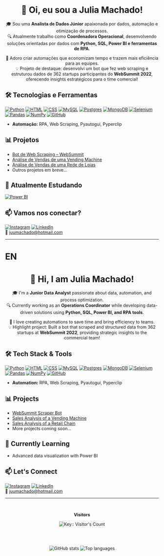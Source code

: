 <div align="center">
 <h1>👋 Oi, eu sou a Julia Machado!</h1>
  
  🎓 Sou uma **Analista de Dados Júnior** apaixonada por dados, automação e otimização de processos.  
  🔍 Atualmente trabalho como **Coordenadora Operacional**, desenvolvendo soluções orientadas por dados com **Python, SQL, Power BI e ferramentas de RPA**.
  
  🚀 Adoro criar automações que economizam tempo e trazem mais eficiência para as equipes.  
  💡 Projeto de destaque: desenvolvi um bot que fez web scraping e estruturou dados de 362 startups participantes do **WebSummit 2022**, oferecendo insights estratégicos para o time comercial!
</div>

## 🛠️ Tecnologias e Ferramentas
[![Python](https://img.shields.io/badge/Python-3776AB?logo=python&logoColor=fff)](#) 
[![HTML](https://img.shields.io/badge/HTML-%23E34F26.svg?logo=html5&logoColor=white)](#) 	[![CSS](https://img.shields.io/badge/CSS-1572B6?logo=css3&logoColor=fff)](#) [![MySQL](https://img.shields.io/badge/MySQL-4479A1?logo=mysql&logoColor=fff)](#) [![Postgres](https://img.shields.io/badge/Postgres-%23316192.svg?logo=postgresql&logoColor=white)](#) [![MongoDB](https://img.shields.io/badge/MongoDB-%234ea94b.svg?logo=mongodb&logoColor=white)](#) [![Selenium](https://img.shields.io/badge/Selenium-43B02A?logo=selenium&logoColor=fff)](#) [![Pandas](https://img.shields.io/badge/Pandas-150458?logo=pandas&logoColor=fff)](#) [![NumPy](https://img.shields.io/badge/NumPy-4DABCF?logo=numpy&logoColor=fff)](#) [![GitHub](https://img.shields.io/badge/GitHub-%23121011.svg?logo=github&logoColor=white)](#)
- **Automação:** RPA, Web Scraping, Pyautogui, Pyperclip  

## 📊 Projetos

- [Bot de Web Scraping – WebSummit](https://github.com/juliamachadoo/BotWebSummit)  
- [Análise de Vendas de uma Vending Machine](https://github.com/juliamachadoo/analise-dados-vending-machine)  
- [Análise de Vendas de uma Rede de Lojas](https://github.com/juliamachadoo/analise-dados-vendas-01)  
- Outros projetos em breve...

## 🌱 Atualmente Estudando

[![Power BI](https://custom-icon-badges.demolab.com/badge/Power%20BI-F1C912?logo=power-bi&logoColor=fff)](#) 

## 📫 Vamos nos conectar?
[![Instagram](https://img.shields.io/badge/Instagram-%23E4405F.svg?logo=Instagram&logoColor=white)](https://www.instagram.com/juliamachadoo)
[![LinkedIn](https://custom-icon-badges.demolab.com/badge/LinkedIn-0A66C2?logo=linkedin-white&logoColor=fff)]((https://www.linkedin.com/in/julia-machado-440393120))
<br>
📧 juumachado@hotmail.com  

-----

# EN
<div align="center">
  <h1>👋 Hi, I am Julia Machado!</h1>

🎓 I'm a **Junior Data Analyst** passionate about data, automation, and process optimization.  
🔍 Currently working as an **Operations Coordinator** while developing data-driven solutions using **Python, SQL, Power BI, and RPA tools**.

🚀 I love creating automations to save time and bring efficiency to teams.  
💡 Highlight project: Built a bot that scraped and structured data from 362 startups at **WebSummit 2022**, providing strategic insights to the commercial team!
</div>

## 🛠️ Tech Stack & Tools

[![Python](https://img.shields.io/badge/Python-3776AB?logo=python&logoColor=fff)](#) 
[![HTML](https://img.shields.io/badge/HTML-%23E34F26.svg?logo=html5&logoColor=white)](#) 	[![CSS](https://img.shields.io/badge/CSS-1572B6?logo=css3&logoColor=fff)](#) [![MySQL](https://img.shields.io/badge/MySQL-4479A1?logo=mysql&logoColor=fff)](#) [![Postgres](https://img.shields.io/badge/Postgres-%23316192.svg?logo=postgresql&logoColor=white)](#) [![MongoDB](https://img.shields.io/badge/MongoDB-%234ea94b.svg?logo=mongodb&logoColor=white)](#) [![Selenium](https://img.shields.io/badge/Selenium-43B02A?logo=selenium&logoColor=fff)](#) [![Pandas](https://img.shields.io/badge/Pandas-150458?logo=pandas&logoColor=fff)](#) [![NumPy](https://img.shields.io/badge/NumPy-4DABCF?logo=numpy&logoColor=fff)](#) [![GitHub](https://img.shields.io/badge/GitHub-%23121011.svg?logo=github&logoColor=white)](#)
- **Automation:** RPA, Web Scraping, Pyautogui, Pyperclip


## 📊 Projects

- [WebSummit Scraper Bot](https://github.com/juliamachadoo/BotWebSummit)  
- [Sales Analysis of a Vending Machine](https://github.com/juliamachadoo/analise-dados-vending-machine)  
- [Sales Analysis of a Retail Chain](https://github.com/juliamachadoo/analise-dados-vendas-01)  
- More projects coming soon...

## 🌱 Currently Learning

- Advanced data visualization with Power BI



## 📫 Let's Connect

[![Instagram](https://img.shields.io/badge/Instagram-%23E4405F.svg?logo=Instagram&logoColor=white)](https://www.instagram.com/juliamachadoo)
[![LinkedIn](https://custom-icon-badges.demolab.com/badge/LinkedIn-0A66C2?logo=linkedin-white&logoColor=fff)]((https://www.linkedin.com/in/julia-machado-440393120))
<br>
📧 juumachado@hotmail.com 

---

<!-- Optional -->
<!-- Contador de Visitantes -->
<div align="center">
  <br><p align="center"><b>Visitors</b></p>  
  <p align="center"><img src="https://profile-counter.deno.dev/:yourkey:/count.svg" alt="Key:: Visitor's Count" /></p> 
  <br>
</div>

<p align="center">
  <br>
  <img src="https://github-readme-stats.vercel.app/api?username=juliamachadoo&show_icons=true&theme=radical" alt="GitHub stats" />
  <img src="https://github-readme-stats.vercel.app/api/top-langs/?username=juliamachadoo&layout=compact&theme=radical" alt="Top languages" />
</p>
